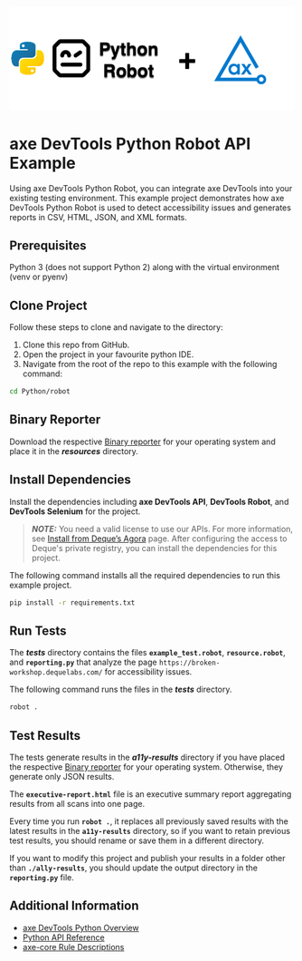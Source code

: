 ![logo](./docs/logo-python-robot.png)

# axe DevTools Python Robot API Example

Using axe DevTools Python Robot, you can integrate axe DevTools into your existing testing environment. This example project demonstrates how axe DevTools Python Robot is used to detect accessibility issues and generates reports in CSV, HTML, JSON, and XML formats.

## Prerequisites

Python 3 (does not support Python 2) along with the virtual environment (venv or pyenv)

## Clone Project

Follow these steps to clone and navigate to the directory:
1. Clone this repo from GitHub.
2. Open the project in your favourite python IDE.
3. Navigate from the root of the repo to this example with the following command:

```sh
cd Python/robot
```

## Binary Reporter

Download the respective [Binary reporter](https://docs.deque.com/devtools-html/4.0.0/en/downloads#binary-reporter) for your operating system and place it in the **_resources_** directory.

## Install Dependencies

Install the dependencies including **axe DevTools API**, **DevTools Robot**, and **DevTools Selenium** for the project.

> **_NOTE:_**
>You need a valid license to use our APIs. For more information, see [Install from Deque’s Agora](https://docs.deque.com/devtools-html/4.0.0/en/py-getting-started) page. After configuring the access to Deque's private registry, you can install the dependencies for this project.

The following command installs all the required dependencies to run this example project.

```sh
pip install -r requirements.txt
```

## Run Tests

The **_tests_** directory contains the files **`example_test.robot`**, **`resource.robot`**, and **`reporting.py`** that analyze the page `https://broken-workshop.dequelabs.com/` for accessibility issues.

The following command runs the files in the **_tests_** directory.

```sh
robot .
```

## Test Results

The tests generate results in the **_a11y-results_** directory if you have placed the respective [Binary reporter](https://docs.deque.com/devtools-html/4.0.0/en/downloads#binary-reporter) for your operating system. Otherwise, they generate only JSON results.

The **`executive-report.html`** file is an executive summary report aggregating results from all scans into one page.

Every time you run **`robot .`**, it replaces all previously saved results with the latest results in the **`a11y-results`** directory, so if you want to retain previous test results, you should rename or save them in a different directory. 

If you want to modify this project and publish your results in a folder other than **`./ally-results`**, you should update the output directory in the **`reporting.py`** file. 

## Additional Information

- [axe DevTools Python Overview](https://docs.deque.com/devtools-html/4.0.0/en/py-usage-overview)
- [Python API Reference](https://docs.deque.com/devtools-html/4.0.0/en/py-api-robot)
- [axe-core Rule Descriptions](https://github.com/dequelabs/axe-core/blob/master/doc/rule-descriptions.md)
